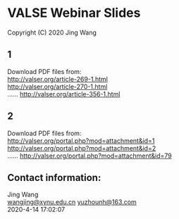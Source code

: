# VALSE Webinar Slides
Copyright (C) 2020 Jing Wang

## 1 
Download PDF files from:  
http://valser.org/article-269-1.html  
http://valser.org/article-270-1.html  
…… 
http://valser.org/article-356-1.html  

## 2 
Download PDF files from:  
http://valser.org/portal.php?mod=attachment&id=1  
http://valser.org/portal.php?mod=attachment&id=2  
……
http://valser.org/portal.php?mod=attachment&id=79  

## Contact information:
Jing Wang  
wangjing@xynu.edu.cn
yuzhounh@163.com  
2020-4-14 17:02:07
